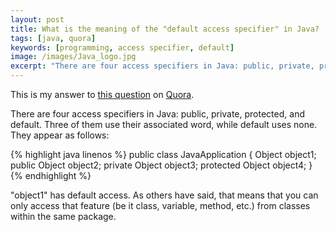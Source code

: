 ```yaml
---
layout: post
title: What is the meaning of the "default access specifier" in Java?
tags: [java, quora]
keywords: [programming, access specifier, default]
image: /images/Java_logo.jpg
excerpt: "There are four access specifiers in Java: public, private, protected, and default. Three of them use their associated word, while default uses none."
---
```


This is my answer to [this question](https://www.quora.com/What-is-the-meaning-of-the-default-access-specifier-in-Java) on [Quora](https://www.quora.com).

There are four access specifiers in Java: public, private, protected, and default. Three of them use their associated word, while default uses none. They appear as follows:

{% highlight java linenos %}
public class JavaApplication {
    Object object1;
    public Object object2;
    private Object object3;
    protected Object object4;
}
{% endhighlight %}

"object1" has default access. As others have said, that means that you can only access that feature (be it class, variable, method, etc.) from classes within the same package.

